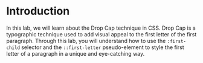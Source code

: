 # Introduction

In this lab, we will learn about the Drop Cap technique in CSS. Drop Cap is a typographic technique used to add visual appeal to the first letter of the first paragraph. Through this lab, you will understand how to use the `:first-child` selector and the `::first-letter` pseudo-element to style the first letter of a paragraph in a unique and eye-catching way.
